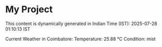 # My Project

This content is dynamically generated in Indian Time (IST): 2025-07-28 01:10:13 IST


Current Weather in Coimbatore:
Temperature: 25.88 °C
Condition: mist
